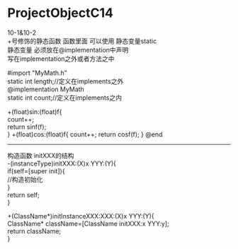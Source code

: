 # ProjectObjectC14<br/>
10-1&10-2<br/>
+号修饰的静态函数  函数里面 可以使用 静态变量static<br/>
静态变量 必须放在@implementation中声明<br/>
写在implementation之外或者方法之中<br/>

#import "MyMath.h"<br/>
static  int length;//定义在implements之外<br/>
@implementation MyMath<br/>
static int count;//定义在implements之内<br/>


+(float)sin:(float)f{<br/>
    count++;<br/>
    return sinf(f);<br/>
}
+(float)cos:(float)f{
    count++;
    return cosf(f);
}
@end

----------------------------


构造函数 initXXX的结构<br/>
-(instanceType)initXXX:(X)x YYY:(Y){<br/>
if(self=[super init]){<br/>
//构造初始化<br/>
}<br/>
return self;<br/>
}<br/>

+(ClassName*)initInstanceXXX:XXX:(X)x YYY:(Y){<br/>
  ClassName* className=[ClassName initXXX:x YYY:y];<br/>
  return className;<br/>
}<br/>
